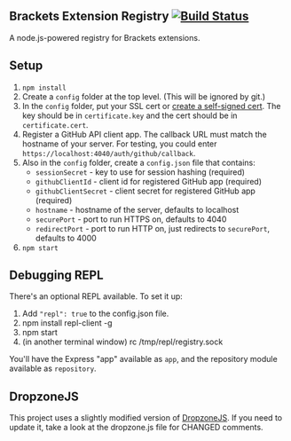 ## Brackets Extension Registry [![Build Status](https://travis-ci.org/adobe/brackets-registry.png?branch=master)](https://travis-ci.org/adobe/brackets-registry)

A node.js-powered registry for Brackets extensions.

## Setup

1. `npm install`
2. Create a `config` folder at the top level. (This will be ignored by git.)
3. In the `config` folder, put your SSL cert or [create a self-signed cert](http://www.akadia.com/services/ssh_test_certificate.html).
   The key should be in `certificate.key` and the cert should be in `certificate.cert`.
4. Register a GitHub API client app. The callback URL must match the hostname of your
   server. For testing, you could enter `https://localhost:4040/auth/github/callback`.
4. Also in the `config` folder, create a `config.json` file that contains:
   * `sessionSecret` - key to use for session hashing (required)
   * `githubClientId` - client id for registered GitHub app (required)
   * `githubClientSecret` - client secret for registered GitHub app (required)
   * `hostname` - hostname of the server, defaults to localhost
   * `securePort` - port to run HTTPS on, defaults to 4040
   * `redirectPort` - port to run HTTP on, just redirects to `securePort`, defaults to 4000
5. `npm start`

## Debugging REPL

There's an optional REPL available. To set it up:

1. Add `"repl": true` to the config.json file.
2. npm install repl-client -g
3. npm start
4. (in another terminal window) rc /tmp/repl/registry.sock

You'll have the Express "app" available as `app`, and the repository module available as `repository`.

## DropzoneJS

This project uses a slightly modified version of [DropzoneJS](https://github.com/enyo/dropzone). If you need to update it, take a look at the dropzone.js file for CHANGED comments.
